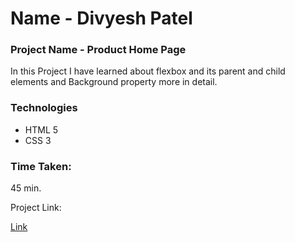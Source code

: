 # Name - Divyesh Patel

### Project Name - Product Home Page
In this Project I have learned about flexbox and its parent and child elements and Background property more in detail.

### Technologies
- HTML 5
- CSS 3

### Time Taken:
 45 min.
 
 Project Link:
  
  [Link](https://interiordesignlandingpage.vercel.app)
